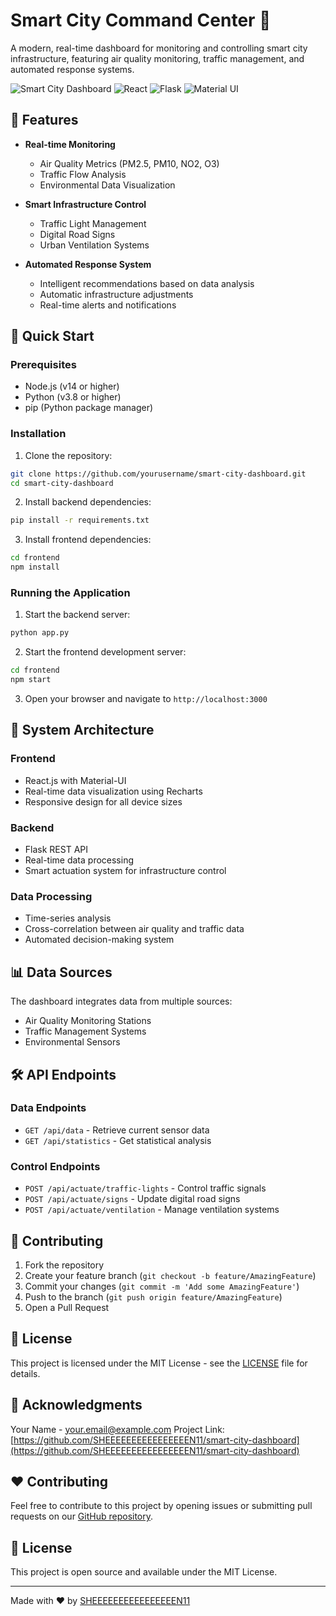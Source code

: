 # Smart City Command Center 🌆

A modern, real-time dashboard for monitoring and controlling smart city infrastructure, featuring air quality monitoring, traffic management, and automated response systems.

![Smart City Dashboard](https://img.shields.io/badge/Smart%20City-Dashboard-blue)
![React](https://img.shields.io/badge/React-18.0.0-blue)
![Flask](https://img.shields.io/badge/Flask-2.0.0-green)
![Material UI](https://img.shields.io/badge/Material--UI-5.0.0-purple)

## 🌟 Features

- **Real-time Monitoring**
  - Air Quality Metrics (PM2.5, PM10, NO2, O3)
  - Traffic Flow Analysis
  - Environmental Data Visualization

- **Smart Infrastructure Control**
  - Traffic Light Management
  - Digital Road Signs
  - Urban Ventilation Systems

- **Automated Response System**
  - Intelligent recommendations based on data analysis
  - Automatic infrastructure adjustments
  - Real-time alerts and notifications

## 🚀 Quick Start

### Prerequisites
- Node.js (v14 or higher)
- Python (v3.8 or higher)
- pip (Python package manager)

### Installation

1. Clone the repository:
```bash
git clone https://github.com/yourusername/smart-city-dashboard.git
cd smart-city-dashboard
```

2. Install backend dependencies:
```bash
pip install -r requirements.txt
```

3. Install frontend dependencies:
```bash
cd frontend
npm install
```

### Running the Application

1. Start the backend server:
```bash
python app.py
```

2. Start the frontend development server:
```bash
cd frontend
npm start
```

3. Open your browser and navigate to `http://localhost:3000`

## 🔧 System Architecture

### Frontend
- React.js with Material-UI
- Real-time data visualization using Recharts
- Responsive design for all device sizes

### Backend
- Flask REST API
- Real-time data processing
- Smart actuation system for infrastructure control

### Data Processing
- Time-series analysis
- Cross-correlation between air quality and traffic data
- Automated decision-making system

## 📊 Data Sources

The dashboard integrates data from multiple sources:
- Air Quality Monitoring Stations
- Traffic Management Systems
- Environmental Sensors

## 🛠 API Endpoints

### Data Endpoints
- `GET /api/data` - Retrieve current sensor data
- `GET /api/statistics` - Get statistical analysis

### Control Endpoints
- `POST /api/actuate/traffic-lights` - Control traffic signals
- `POST /api/actuate/signs` - Update digital road signs
- `POST /api/actuate/ventilation` - Manage ventilation systems

## 🤝 Contributing

1. Fork the repository
2. Create your feature branch (`git checkout -b feature/AmazingFeature`)
3. Commit your changes (`git commit -m 'Add some AmazingFeature'`)
4. Push to the branch (`git push origin feature/AmazingFeature`)
5. Open a Pull Request

## 📝 License

This project is licensed under the MIT License - see the [LICENSE](LICENSE) file for details.

## 👏 Acknowledgments

Your Name - your.email@example.com
Project Link: [https://github.com/SHEEEEEEEEEEEEEEEEN11/smart-city-dashboard](https://github.com/SHEEEEEEEEEEEEEEEEN11/smart-city-dashboard)

## ❤️ Contributing

Feel free to contribute to this project by opening issues or submitting pull requests on our [GitHub repository](https://github.com/SHEEEEEEEEEEEEEEEEN11/smart-city-dashboard).

## 📝 License

This project is open source and available under the MIT License.

---
Made with ❤️ by [SHEEEEEEEEEEEEEEEEN11](https://github.com/SHEEEEEEEEEEEEEEEEN11)
